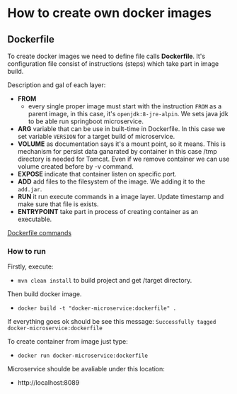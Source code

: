 # How to create own docker images

## Dockerfile

To create docker images we need to define file calls **Dockerfile**. It's configuration file consist of instructions (steps) which take part in image build.

Description and gal of each layer:
- **FROM**
  - every single proper image must start with the instruction `FROM` as a parent image, in this case, it's `openjdk:8-jre-alpin`. We sets java jdk to be able run springboot microservice.
- **ARG** variable that can be use in built-time in Dockerfile. In this case we set variable `VERSION` for a target build of microservice.
- **VOLUME** as documentation says it's a mount point, so it means. This is mechanism for persist data ganarated by container in this case /tmp directory is needed for Tomcat. Even if we remove container we can use volume created before by -v command. 
- **EXPOSE** indicate that container listen on specific port.
- **ADD** add files to the filesystem of the image. We adding it to the `add.jar`.
- **RUN** it run execute commands in a image layer. Update timestamp and make sure that file is exists.
- **ENTRYPOINT** take part in process of creating container as an executable.

[Dockerfile commands](https://docs.docker.com/engine/reference/builder)

### How to run
Firstly, execute: 
- `mvn clean install`
to build project and get /target directory. 

Then build docker image.
- `docker build -t "docker-microservice:dockerfile" .`

If everything goes ok should be see this message:
`Successfully tagged docker-microservice:dockerfile`

To create container from image just type:
- `docker run docker-microservice:dockerfile`

Microservice shoulde be avaliable under this location:
 - http://localhost:8089